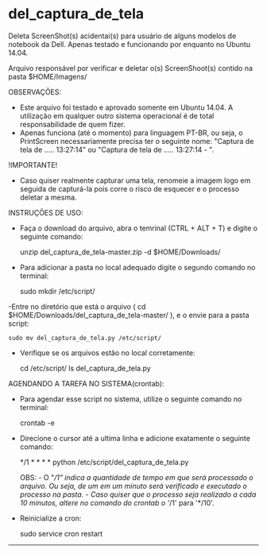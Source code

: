 del_captura_de_tela
===================

Deleta ScreenShot(s) acidentai(s) para usuário de alguns modelos de notebook da Dell. Apenas testado e funcionando por enquanto no Ubuntu 14.04.

Arquivo responsável por verificar e deletar o(s) ScreenShoot(s) contido na pasta $HOME/Imagens/ 

OBSERVAÇÕES: 
- Este arquivo foi testado e aprovado somente em Ubuntu 14.04. A utilização em qualquer outro sistema operacional é de total responsabilidade de quem fizer.
- Apenas funciona (até o momento) para linguagem PT-BR, ou seja, o PrintScreen necessariamente precisa ter o seguinte nome: "Captura de tela de ..... 13:27:14" ou "Captura de tela de ..... 13:27:14 - ".

!IMPORTANTE!
- Caso quiser realmente capturar uma tela, renomeie a imagem logo em seguida de capturá-la pois corre o risco de esquecer e o processo deletar a mesma.

INSTRUÇÕES DE USO:
- Faça o download do arquivo, abra o temrinal (CTRL + ALT + T) e digite o seguinte comando:

	unzip del_captura_de_tela-master.zip -d $HOME/Downloads/

- Para adicionar a pasta no local adequado digite o segundo comando no terminal:

    sudo mkdir /etc/script/

-Entre no diretório que está o arquivo ( cd $HOME/Downloads/del_captura_de_tela-master/ ), e o envie para a pasta script:

    sudo mv del_captura_de_tela.py /etc/script/

- Verifique se os arquivos estão no local corretamente:

    cd /etc/script/
    ls
    del_captura_de_tela.py

AGENDANDO A TAREFA NO SISTEMA(crontab):
- Para agendar esse script no sistema, utilize o seguinte comando no terminal:

    crontab -e

- Direcione o cursor até a ultima linha e adicione exatamente o seguinte comando:

    */1 * * * * python /etc/script/del_captura_de_tela.py

    OBS: 
        - O "*/1" indica a quantidade de tempo em que será processado o arquivo. Ou seja, de um em um minuto será verificado e executado o processo na pasta.
        - Caso quiser que o processo seja realizado a cada 10 minutos, altere no comando do crontab o '*/1' para '*/10'.

- Reinicialize a cron:
    
    sudo service cron restart

-----------------------------------------------------------------------------------------------------------------------------------------------

